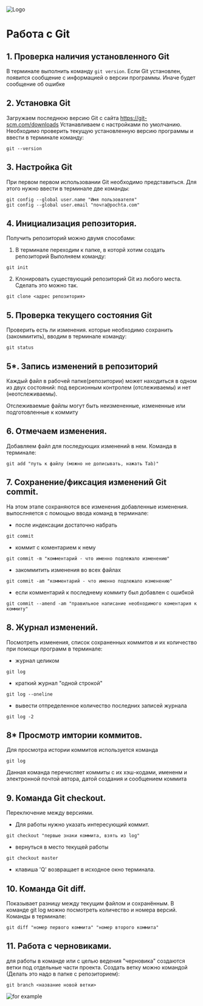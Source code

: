 ![Logo](gitlogo.jpeg)
# Работа с Git

## 1. Проверка наличия установленного Git
В терминале выполнить команду `git version`.
Если Git установлен, появится сообщение с информацией о версии программы. Иначе будет сообщение об ошибке 

## 2. Установка Git
Загружаем последнюю версию Git с сайта https://git-scm.com/downloads
Устанавливаем с настройками по умолчанию.
Необходимо проверить текущую установленную версию программы и ввести в терминале команду:
```
git --version
```

## 3. Настройка Git
При первом первом использовании Git необходимо представиться. Для этого нужно ввести в терминале две команды: 
```
git config --global user.name "Имя пользователя"
git config --global user.email "почта@pochta.com"
```
## 4. Инициализация репозитория.
Получить репозиторий можно двумя способами:
1. В терминале переходим к папке, в которй хотим создать репозиторий
Выполняем команду:
```
git init
```
2. Клонировать существующий репозиторий Git из любого места. Сделать это можно так.
```
git clone <адрес репозитория>
```

## 5. Проверка текущего состояния Git
Проверить есть ли изменения. которые необходимо сохранить (закоммитить), вводим в терминале команду:
```
git status
```
## 5*. Запись изменений в репозиторий
Каждый файл в рабочей папке(репозитории) может находиться в одном из двух состояний: под версионным контролем (отслеживаемы) и нет (неотслеживаемы).

Отслеживаемые файлы могут быть неизмененные, измененные или подготовленные к коммиту

## 6. Отмечаем изменения.
Добавляем файл для последующих изменений в нем. Команда в терминале:
```
git add "путь к файлу (можно не дописывать, нажать Tab)"
```
## 7. Сохранение/фиксация изменений Git commit.
На этом этапе сохраняются все изменения добавленные изменения.
выпослняется с помощью ввода команд в терминале:
* после индексации достаточно набрать 
```
git commit
```
* коммит с коментарием к нему 
```
git commit -m "комментарий - что именно подлежало изменению"
```
* закоммитить изменения во всех файлах 
```
git commit -am "комментарий - что именно подлежало изменению"
```
* если комментарий к последнему коммиту был добавлен с ошибкой
```
git commit --amend -am "правильное написание необходимого коментария к коммиту"
```
## 8. Журнал изменений.
Посмотреть изменения, список сохраненных коммитов и их количество при помощи программ в терминале:
* журнал целиком 
```
git log
```
* краткий журнал "одной строкой"
``` 
git log --oneline
```
* вывести отпределенное количество последних записей журнала
```
git log -2
```
## 8* Просмотр имтории коммитов.
Для просмотра истории коммитов используется команда 
```
git log
```
Данная команда перечисляет коммиты с их хэш-кодами, имененм и электронной почтой автора, датой создания и сообщением коммита 

## 9. Команда Git checkout.
Переключение между версиями. 
* Для работы нужно указать интересующий коммит. 
``` 
git checkout "первые знаки коммита, взять из log"
```
* вернуться в место текущей работы 
```
git checkout master
```
* клавишa 'Q' возвращает в исходное окно терминала.

## 10. Команда Git diff.
Показывает разницу между текущим файлом и сохранённым. В команде git log можно посмотреть количество и номера версий. Команды в терминале:
```
git diff "номер первого коммита" "номер второго коммита"
```
## 11. Работа с черновиками.
для работы в команде или с целью ведения "черновика" создаются ветки под отдельные части проекта. 
Создать ветку можно командой (Делать это надо в папке с репозиторием):
```
git branch <название новой ветки>
```
![for example](image1.jpg)




